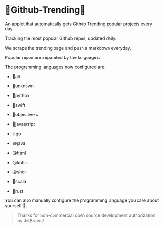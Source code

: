 🧐Github-Trending🧐
===============

An applet that automatically gets Github Trending popular projects every day.

Tracking the most popular Github repos, updated daily.

We scrape the trending page and push a markdown everyday.

Popular repos are separated by the languages.

The programming languages now configured are:

- 🤖all

- 🤖unknown

- 🎄python

- 🍎swift

- 🍎objective-c

- 🍇javascript

- 🔥go

- 😄java

- 😘html

- 😏kotlin

- 😛shell

- 🐇scala

- 🐇rust

  

You can also manually configure the programming language you care about yourself 🤪.

> Thanks for non-commercial open source development authorization by JetBrains!
